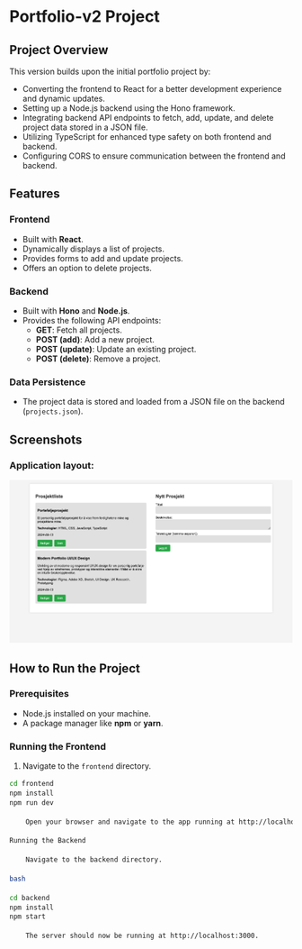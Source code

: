 # Portfolio-v2 Project

## Project Overview

This version builds upon the initial portfolio project by:

- Converting the frontend to React for a better development experience and dynamic updates.
- Setting up a Node.js backend using the Hono framework.
- Integrating backend API endpoints to fetch, add, update, and delete project data stored in a JSON file.
- Utilizing TypeScript for enhanced type safety on both frontend and backend.
- Configuring CORS to ensure communication between the frontend and backend.

## Features

### Frontend
- Built with **React**.
- Dynamically displays a list of projects.
- Provides forms to add and update projects.
- Offers an option to delete projects.

### Backend
- Built with **Hono** and **Node.js**.
- Provides the following API endpoints:
  - **GET**: Fetch all projects.
  - **POST (add)**: Add a new project.
  - **POST (update)**: Update an existing project.
  - **POST (delete)**: Remove a project.

### Data Persistence
- The project data is stored and loaded from a JSON file on the backend (`projects.json`).

## Screenshots

### Application layout:
![Screenshot of Portfolio](Screenshot-portfolio-2.png)

## How to Run the Project

### Prerequisites
- Node.js installed on your machine.
- A package manager like **npm** or **yarn**.

### Running the Frontend
1. Navigate to the `frontend` directory.
```bash
cd frontend
npm install
npm run dev

    Open your browser and navigate to the app running at http://localhost:5173.

Running the Backend

    Navigate to the backend directory.

bash

cd backend
npm install
npm start

    The server should now be running at http://localhost:3000.
